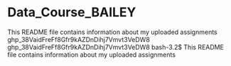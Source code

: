 # Data_Course_BAILEY 
This README file contains information about my uploaded assignments
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
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
bash-3.2$ This README file contains information about my uploaded assignments
